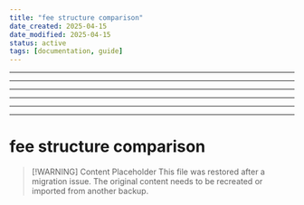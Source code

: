 ```yaml
---
title: "fee structure comparison"
date_created: 2025-04-15
date_modified: 2025-04-15
status: active
tags: [documentation, guide]
---
```


---

---

---

---

---

---

# fee structure comparison

> [\!WARNING] Content Placeholder
> This file was restored after a migration issue. The original content needs to be recreated or imported from another backup.

